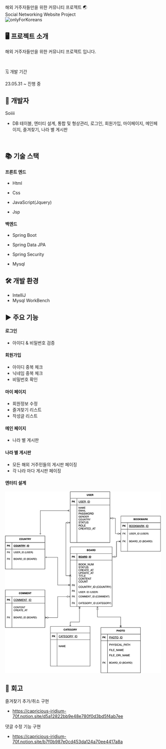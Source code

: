 해외 거주자들만을 위한 커뮤니티 프로젝트 🌏
<br>
Social Networking Website Project
<br>
![onlyForKoreans](https://github.com/Soiiii/onlyForKoreans/assets/89895941/55fadbb4-31fa-4650-a4ad-f35ad1d319dd)

## 🖥 프로젝트 소개
해외 거주자들만을 위한 커뮤니티 프로젝트 입니다.

<br/>

🗓 개발 기간

23.05.31 ~ 진행 중

## 👩 개발자

Soiiii
+ DB 테이블, 엔터티 설계, 통합 및 형상관리, 로그인, 회원가입, 마이페이지, 메인페이지, 즐겨찾기, 나라 별 게시판

<br/>

## 📚 기술 스택

#### 프론트 엔드
+ Html

+ Css

+ JavaScript(Jquery)

+ Jsp

#### 백엔드
+ Spring Boot

+ Spring Data JPA

+ Spring Security

+ Mysql 

## 🛠 개발 환경

+ IntelliJ
+ Mysql WorkBench

## ▶ 주요 기능


#### 로그인
- 아이디 & 비밀번호 검증

#### 회원가입
- 아이디 중복 체크
- 닉네임 중복 체크
- 비밀번호 확인

#### 마이 페이지
- 회원정보 수정
- 즐겨찾기 리스트
- 작성글 리스트

#### 메인 페이지
- 나라 별 게시판 

#### 나라 별 게시판
- 모든 해외 거주민들의 게시판 페이징
- 각 나라 마다 게시판 페이징
  
#### 엔터티 설계
![entity.jpeg](entity.jpeg)

## 📝 회고

즐겨찾기 추가/취소 구현
+ https://capricious-iridium-70f.notion.site/d5a12822bb9e48e780f0d3bd5f4ab7ee

댓글 수정 기능 구현
+ https://capricious-iridium-70f.notion.site/b7f0b987e0cd453da124a70ee4417a8a

